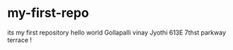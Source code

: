 # my-first-repo
its my first repository
hello world
Gollapalli vinay Jyothi
613E 7thst parkway terrace !
